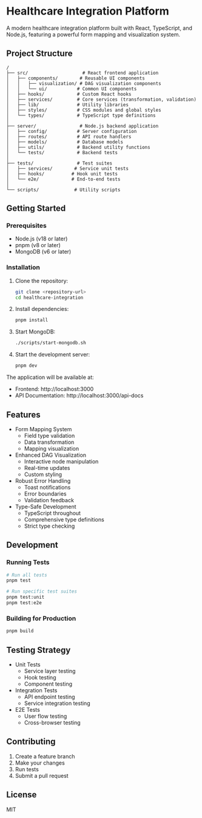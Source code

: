 # Healthcare Integration Platform

A modern healthcare integration platform built with React, TypeScript, and Node.js, featuring a powerful form mapping and visualization system.

## Project Structure

```
/
├── src/                    # React frontend application
│   ├── components/        # Reusable UI components
│   │   ├── visualization/ # DAG visualization components
│   │   └── ui/           # Common UI components
│   ├── hooks/            # Custom React hooks
│   ├── services/         # Core services (transformation, validation)
│   ├── lib/              # Utility libraries
│   ├── styles/           # CSS modules and global styles
│   └── types/            # TypeScript type definitions
│
├── server/                # Node.js backend application
│   ├── config/           # Server configuration
│   ├── routes/           # API route handlers
│   ├── models/           # Database models
│   ├── utils/            # Backend utility functions
│   └── tests/            # Backend tests
│
├── tests/                # Test suites
│   ├── services/        # Service unit tests
│   ├── hooks/          # Hook unit tests
│   └── e2e/            # End-to-end tests
│
└── scripts/             # Utility scripts
```

## Getting Started

### Prerequisites

- Node.js (v18 or later)
- pnpm (v8 or later)
- MongoDB (v6 or later)

### Installation

1. Clone the repository:
   ```bash
   git clone <repository-url>
   cd healthcare-integration
   ```

2. Install dependencies:
   ```bash
   pnpm install
   ```

3. Start MongoDB:
   ```bash
   ./scripts/start-mongodb.sh
   ```

4. Start the development server:
   ```bash
   pnpm dev
   ```

The application will be available at:
- Frontend: http://localhost:3000
- API Documentation: http://localhost:3000/api-docs

## Features

- Form Mapping System
  - Field type validation
  - Data transformation
  - Mapping visualization
- Enhanced DAG Visualization
  - Interactive node manipulation
  - Real-time updates
  - Custom styling
- Robust Error Handling
  - Toast notifications
  - Error boundaries
  - Validation feedback
- Type-Safe Development
  - TypeScript throughout
  - Comprehensive type definitions
  - Strict type checking

## Development

### Running Tests

```bash
# Run all tests
pnpm test

# Run specific test suites
pnpm test:unit
pnpm test:e2e
```

### Building for Production

```bash
pnpm build
```

## Testing Strategy

- Unit Tests
  - Service layer testing
  - Hook testing
  - Component testing
- Integration Tests
  - API endpoint testing
  - Service integration testing
- E2E Tests
  - User flow testing
  - Cross-browser testing

## Contributing

1. Create a feature branch
2. Make your changes
3. Run tests
4. Submit a pull request

## License

MIT
